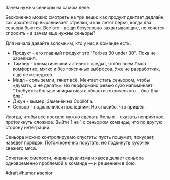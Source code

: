 Зачем нужны сениоры на самом деле.

Бесконечно можно смотреть на три вещи: как продукт двигает дедлайн, как архитектор выравнивает стрелки, и как летят перья, когда два сеньора бьются. Все это - вещи безусловно захватывающие, но хочется спросить - а зачем еще нужны сеньоры?

Для начала давайте вспомним, кто у нас в команде есть:
- Продукт - его главный продукт это "Forbes 30 under 30". Пока не зарелизил.
- Тимлид - климатический активист: следит, чтобы всем было комфортно, мягко и без токсичных выбросов. Уже не разработчик, ещё не менеджер.
- Мидл - соль земли, тянет всё. Мечтает стать сеньором, чтобы «думать, а не делать». Но перформанс ревью сухо напоминает: "Требуется больше инициативы в области технического... бла-бла-бла."
- Джун - вымер. Заменён на Copilot'а.
- Сеньор - подключился последним. Но спасибо, что пришёл.

Иногда, чтобы всё поехало нужно сделать больно - сказать неприятное, протолкнуть сложное. Выйти 1 на 1 с сеньором команды, что по другую сторону интеграции. 

Сеньора можно контролируемо спустить: пусть пошумит, покусает, наведёт порядок. Потом конечно поругать, но подкинуть кусочек свежего мяса.

Сочетание смелости, индивидуализма и хаоса делает сеньора одновременно проблемой в команде — и решением в бою.

#draft #humor #senior